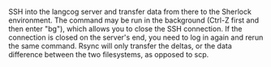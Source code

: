 SSH into the langcog server and transfer data from there to the Sherlock environment. The command may be run in the background (Ctrl-Z first and then enter "bg"), which allows you to close the SSH connection. If the connection is closed on the server's end, you need to log in again and rerun the same command. Rsync will only transfer the deltas, or the data difference between the two filesystems, as opposed to scp. 
